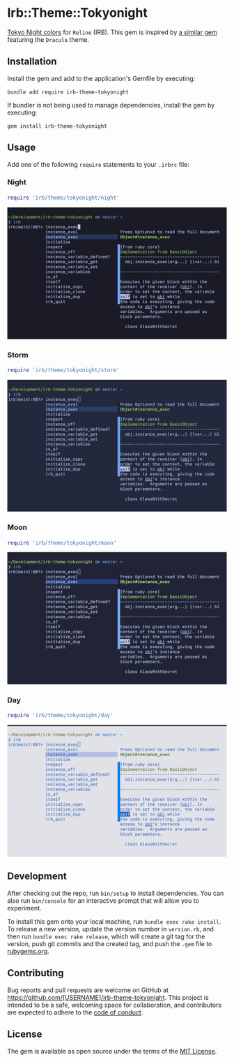 # Irb::Theme::Tokyonight

[Tokyo Night colors](https://github.com/folke/tokyonight.nvim) for `Reline` (IRB). This gem is inspired
by [a similar gem](https://github.com/katsyoshi/irb-theme-dracula) featuring the `Dracula` theme.

## Installation

Install the gem and add to the application's Gemfile by executing:

```shell
bundle add require irb-theme-tokyonight
```

If bundler is not being used to manage dependencies, install the gem by executing:

```shell
gem install irb-theme-tokyonight
```

## Usage

Add one of the following `require` statements to your `.irbrc` file:

### Night

```ruby
require 'irb/theme/tokyonight/night'
```

![Screenshot with the activated Tokyo Night theme and Night accent in IRB](doc/images/night.png)

### Storm

```ruby
require 'irb/theme/tokyonight/storm'
```

![Screenshot with the activated Tokyo Night theme and Storm accent in IRB](doc/images/storm.png)

### Moon

```ruby
require 'irb/theme/tokyonight/moon'
```

![Screenshot with the activated Tokyo Night theme and Moon accent in IRB](doc/images/moon.png)

### Day

```ruby
require 'irb/theme/tokyonight/day'
```

![Screenshot with the activated Tokyo Night theme and Day accent in IRB](doc/images/day.png)

## Development

After checking out the repo, run `bin/setup` to install dependencies. You can also run `bin/console` for an interactive prompt that will allow you to experiment.

To install this gem onto your local machine, run `bundle exec rake install`. To release a new version, update the version number in `version.rb`, and then run `bundle exec rake release`, which will create a git tag for the version, push git commits and the created tag, and push the `.gem` file to [rubygems.org](https://rubygems.org).

## Contributing

Bug reports and pull requests are welcome on GitHub at https://github.com/[USERNAME]/irb-theme-tokyonight. This project is intended to be a safe, welcoming space for collaboration, and contributors are expected to adhere to the [code of conduct](https://github.com/[USERNAME]/irb-theme-tokyonight/blob/master/CODE_OF_CONDUCT.md).

## License

The gem is available as open source under the terms of the [MIT License](https://opensource.org/licenses/MIT).

